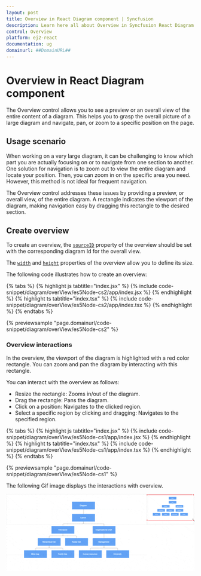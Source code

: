 ```yaml
---
layout: post
title: Overview in React Diagram component | Syncfusion
description: Learn here all about Overview in Syncfusion React Diagram component of Syncfusion Essential JS 2 and more.
control: Overview 
platform: ej2-react
documentation: ug
domainurl: ##DomainURL##
---
```


# Overview in React Diagram component

The Overview control allows you to see a preview or an overall view of the entire content of a diagram. This helps you to grasp the overall picture of a large diagram and navigate, pan, or zoom to a specific position on the page.

## Usage scenario

When working on a very large diagram, it can be challenging to know which part you are actually focusing on or to navigate from one section to another. One solution for navigation is to zoom out to view the entire diagram and locate your position. Then, you can zoom in on the specific area you need. However, this method is not ideal for frequent navigation.

The Overview control addresses these issues by providing a preview, or overall view, of the entire diagram. A rectangle indicates the viewport of the diagram, making navigation easy by dragging this rectangle to the desired section.

## Create overview

To create an overview, the [`sourceID`](https://ej2.syncfusion.com/react/documentation/api/overview/overviewModel/#sourceid) property of the overview should be set with the corresponding diagram Id for the overall view.

The [`width`](https://ej2.syncfusion.com/react/documentation/api/overview/overviewModel/#width) and [`height`](https://ej2.syncfusion.com/react/documentation/api/overview/overviewModel/#height) properties of the overview allow you to define its size.

The following code illustrates how to create an overview:

{% tabs %}
{% highlight js tabtitle="index.jsx" %}
{% include code-snippet/diagram/overView/es5Node-cs2/app/index.jsx %}
{% endhighlight %}
{% highlight ts tabtitle="index.tsx" %}
{% include code-snippet/diagram/overView/es5Node-cs2/app/index.tsx %}
{% endhighlight %}
{% endtabs %}

 {% previewsample "page.domainurl/code-snippet/diagram/overView/es5Node-cs2" %}

### Overview interactions

In the overview, the viewport of the diagram is highlighted with a red color rectangle. You can zoom and pan the diagram by interacting with this rectangle.

You can interact with the overview as follows:

* Resize the rectangle: Zooms in/out of the diagram.
* Drag the rectangle: Pans the diagram.
* Click on a position: Navigates to the clicked region.
* Select a specific region by clicking and dragging: Navigates to the specified region.

{% tabs %}
{% highlight js tabtitle="index.jsx" %}
{% include code-snippet/diagram/overView/es5Node-cs1/app/index.jsx %}
{% endhighlight %}
{% highlight ts tabtitle="index.tsx" %}
{% include code-snippet/diagram/overView/es5Node-cs1/app/index.tsx %}
{% endhighlight %}
{% endtabs %}

 {% previewsample "page.domainurl/code-snippet/diagram/overView/es5Node-cs1" %}

The following Gif image displays the interactions with overview.

![Overview-interaction](images/overview-interaction.gif)
